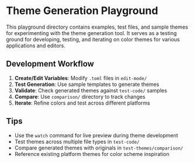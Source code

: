 # Theme Generation Playground

This playground directory contains examples, test files, and sample themes for experimenting with the theme generation tool. It serves as a testing ground for developing, testing, and iterating on color themes for various applications and editors.

## Development Workflow

1. **Create/Edit Variables**: Modify `.toml` files in `edit-mode/`
2. **Test Generation**: Use sample templates to generate themes
3. **Validate**: Check generated themes against `test-code/` samples
4. **Compare**: Use `comparison/` directory to track changes
5. **Iterate**: Refine colors and test across different platforms

## Tips

- Use the `watch` command for live preview during theme development
- Test themes across multiple file types in `test-code/`
- Compare generated themes with originals in `test-themes/comparison/`
- Reference existing platform themes for color scheme inspiration
